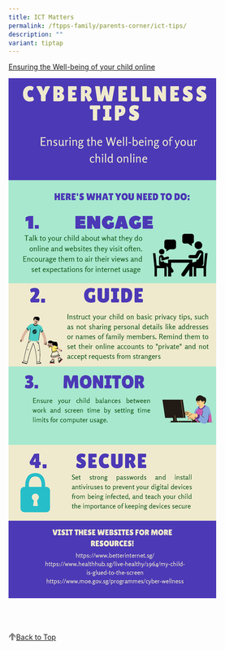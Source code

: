 ```yaml
---
title: ICT Matters
permalink: /ftpps-family/parents-corner/ict-tips/
description: ""
variant: tiptap
---
```

[Ensuring the Well-being of your child online](/files/Sep%20-%20Cyber%20wellness%20Tips_Parents.pdf)

![](/images/Cyber%20wellness%20Tips_Parents.jpg)

<br>
<br>
<br>

<a href="/ftpps-family/parents-corner/ict-newsletter#lo_main">
	 <img src="/images/arrow-up.png" style="width:3%" align="left"> Back to Top
</a>